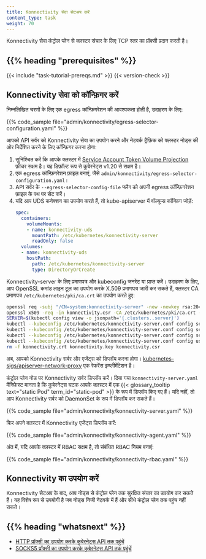 ```yaml
---
title: Konnectivity सेवा सेटअप करें
content_type: task
weight: 70
---
```


<!-- overview -->

Konnectivity सेवा कंट्रोल प्लेन से क्लस्टर संचार के लिए TCP स्तर का प्रॉक्सी प्रदान करती है।

## {{% heading "prerequisites" %}}

{{< include "task-tutorial-prereqs.md" >}} {{< version-check >}}

<!-- steps -->

## Konnectivity सेवा को कॉन्फ़िगर करें

निम्नलिखित चरणों के लिए एक egress कॉन्फ़िगरेशन की आवश्यकता होती है, उदाहरण के लिए:

{{% code_sample file="admin/konnectivity/egress-selector-configuration.yaml" %}}

आपको API सर्वर को Konnectivity सेवा का उपयोग करने और नेटवर्क ट्रैफ़िक को क्लस्टर नोड्स की ओर निर्देशित करने के लिए कॉन्फ़िगर करना होगा:

1. सुनिश्चित करें कि आपके क्लस्टर में [Service Account Token Volume Projection](/docs/tasks/configure-pod-container/configure-service-account/#serviceaccount-token-volume-projection) फ़ीचर सक्षम है। यह डिफ़ॉल्ट रूप से कुबेरनेट्स v1.20 से सक्षम है।
1. एक egress कॉन्फ़िगरेशन फ़ाइल बनाएं, जैसे `admin/konnectivity/egress-selector-configuration.yaml`।
1. API सर्वर के `--egress-selector-config-file` फ्लैग को अपनी egress कॉन्फ़िगरेशन फ़ाइल के पथ पर सेट करें।
1. यदि आप UDS कनेक्शन का उपयोग करते हैं, तो kube-apiserver में वॉल्यूम्स कॉन्फ़िग जोड़ें:
   ```yaml
   spec:
     containers:
       volumeMounts:
       - name: konnectivity-uds
         mountPath: /etc/kubernetes/konnectivity-server
         readOnly: false
     volumes:
     - name: konnectivity-uds
       hostPath:
         path: /etc/kubernetes/konnectivity-server
         type: DirectoryOrCreate
   ```

Konnectivity-server के लिए प्रमाणपत्र और kubeconfig जनरेट या प्राप्त करें। उदाहरण के लिए, आप OpenSSL कमांड लाइन टूल का उपयोग करके X.509 प्रमाणपत्र जारी कर सकते हैं, क्लस्टर CA प्रमाणपत्र `/etc/kubernetes/pki/ca.crt` का उपयोग करते हुए:

```bash
openssl req -subj "/CN=system:konnectivity-server" -new -newkey rsa:2048 -nodes -out konnectivity.csr -keyout konnectivity.key
openssl x509 -req -in konnectivity.csr -CA /etc/kubernetes/pki/ca.crt -CAkey /etc/kubernetes/pki/ca.key -CAcreateserial -out konnectivity.crt -days 375 -sha256
SERVER=$(kubectl config view -o jsonpath='{.clusters..server}')
kubectl --kubeconfig /etc/kubernetes/konnectivity-server.conf config set-credentials system:konnectivity-server --client-certificate konnectivity.crt --client-key konnectivity.key --embed-certs=true
kubectl --kubeconfig /etc/kubernetes/konnectivity-server.conf config set-cluster kubernetes --server "$SERVER" --certificate-authority /etc/kubernetes/pki/ca.crt --embed-certs=true
kubectl --kubeconfig /etc/kubernetes/konnectivity-server.conf config set-context system:konnectivity-server@kubernetes --cluster kubernetes --user system:konnectivity-server
kubectl --kubeconfig /etc/kubernetes/konnectivity-server.conf config use-context system:konnectivity-server@kubernetes
rm -f konnectivity.crt konnectivity.key konnectivity.csr
```

अब, आपको Konnectivity सर्वर और एजेंट्स को डिप्लॉय करना होगा।
[kubernetes-sigs/apiserver-network-proxy](https://github.com/kubernetes-sigs/apiserver-network-proxy) एक रेफरेंस इम्प्लीमेंटेशन है।

कंट्रोल प्लेन नोड पर Konnectivity सर्वर डिप्लॉय करें। दिया गया `konnectivity-server.yaml` मैनिफेस्ट मानता है कि कुबेरनेट्स घटक आपके क्लस्टर में एक {{< glossary_tooltip text="static Pod" term_id="static-pod" >}} के रूप में डिप्लॉय किए गए हैं। यदि नहीं, तो आप Konnectivity सर्वर को DaemonSet के रूप में डिप्लॉय कर सकते हैं।

{{% code_sample file="admin/konnectivity/konnectivity-server.yaml" %}}

फिर अपने क्लस्टर में Konnectivity एजेंट्स डिप्लॉय करें:

{{% code_sample file="admin/konnectivity/konnectivity-agent.yaml" %}}

अंत में, यदि आपके क्लस्टर में RBAC सक्षम है, तो संबंधित RBAC नियम बनाएं:

{{% code_sample file="admin/konnectivity/konnectivity-rbac.yaml" %}}

## Konnectivity का उपयोग करें

Konnectivity सेटअप के बाद, आप नोड्स से कंट्रोल प्लेन तक सुरक्षित संचार का उपयोग कर सकते हैं। यह विशेष रूप से उपयोगी है जब नोड्स निजी नेटवर्क में हैं और सीधे कंट्रोल प्लेन तक पहुंच नहीं सकते।

## {{% heading "whatsnext" %}}

* [HTTP प्रॉक्सी का उपयोग करके कुबेरनेट्स API तक पहुंचें](/docs/tasks/extend-kubernetes/http-proxy-access-api/)
* [SOCKS5 प्रॉक्सी का उपयोग करके कुबेरनेट्स API तक पहुंचें](/docs/tasks/extend-kubernetes/socks5-proxy-access-api/) 